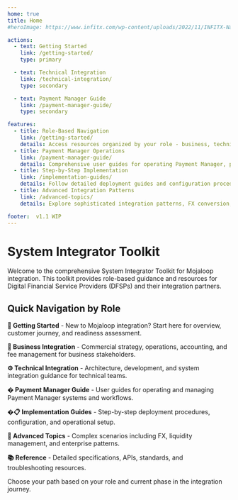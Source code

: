 ```yaml
---
home: true
title: Home
#heroImage: https://www.infitx.com/wp-content/uploads/2022/11/INFITX-Name-and-Text-Cropped--1024x344.png

actions:
  - text: Getting Started
    link: /getting-started/
    type: primary

  - text: Technical Integration
    link: /technical-integration/
    type: secondary

  - text: Payment Manager Guide
    link: /payment-manager-guide/
    type: secondary

features:
  - title: Role-Based Navigation
    link: /getting-started/
    details: Access resources organized by your role - business, technical, or implementation focused content to streamline your integration journey.
  - title: Payment Manager Operations
    link: /payment-manager-guide/
    details: Comprehensive user guides for operating Payment Manager, processing transfers, managing FX conversions, and monitoring system health.
  - title: Step-by-Step Implementation
    link: /implementation-guides/
    details: Follow detailed deployment guides and configuration procedures to successfully complete your Mojaloop integration process.
  - title: Advanced Integration Patterns
    link: /advanced-topics/
    details: Explore sophisticated integration patterns, FX conversion, and complex business scenarios for enterprise-grade implementations.  

footer:  v1.1 WIP
---
```

# System Integrator Toolkit

Welcome to the comprehensive System Integrator Toolkit for Mojaloop integration. This toolkit provides role-based guidance and resources for Digital Financial Service Providers (DFSPs) and their integration partners.

## Quick Navigation by Role

**🚀 Getting Started** - New to Mojaloop integration? Start here for overview, customer journey, and readiness assessment.

**💼 Business Integration** - Commercial strategy, operations, accounting, and fee management for business stakeholders.

**⚙️ Technical Integration** - Architecture, development, and system integration guidance for technical teams.

**� Payment Manager Guide** - User guides for operating and managing Payment Manager systems and workflows.

**�📋 Implementation Guides** - Step-by-step deployment procedures, configuration, and operational setup.

**🔬 Advanced Topics** - Complex scenarios including FX, liquidity management, and enterprise patterns.

**📚 Reference** - Detailed specifications, APIs, standards, and troubleshooting resources.

Choose your path based on your role and current phase in the integration journey.


[default-theme-home]: https://www.infitx.com/wp-content/uploads/2022/11/cropped-INFITX-Icon-White-Cropped-270x270.png#home-page
